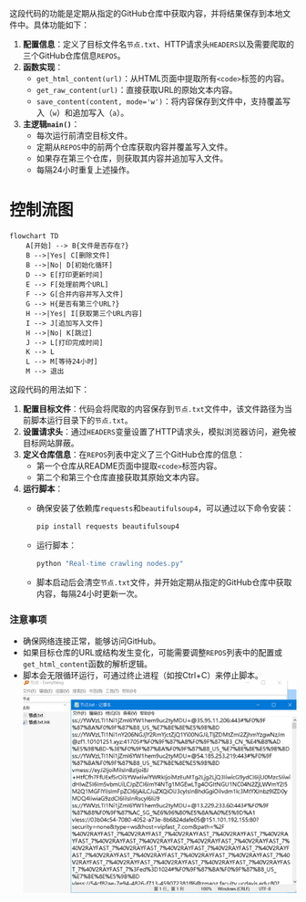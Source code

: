 这段代码的功能是定期从指定的GitHub仓库中获取内容，并将结果保存到本地文件中。具体功能如下：

1. **配置信息**：定义了目标文件名`节点.txt`、HTTP请求头`HEADERS`以及需要爬取的三个GitHub仓库信息`REPOS`。
2. **函数实现**：
   - `get_html_content(url)`：从HTML页面中提取所有`<code>`标签的内容。
   - `get_raw_content(url)`：直接获取URL的原始文本内容。
   - `save_content(content, mode='w')`：将内容保存到文件中，支持覆盖写入（`w`）和追加写入（`a`）。
3. **主逻辑`main()`**：
   - 每次运行前清空目标文件。
   - 定期从`REPOS`中的前两个仓库获取内容并覆盖写入文件。
   - 如果存在第三个仓库，则获取其内容并追加写入文件。
   - 每隔24小时重复上述操作。

# 控制流图
```mermaid
flowchart TD
    A[开始] --> B{文件是否存在?}
    B -->|Yes| C[删除文件]
    B -->|No| D[初始化循环]
    D --> E[打印更新时间]
    E --> F[处理前两个URL]
    F --> G[合并内容并写入文件]
    G --> H{是否有第三个URL?}
    H -->|Yes| I[获取第三个URL内容]
    I --> J[追加写入文件]
    H -->|No| K[跳过]
    J --> L[打印完成时间]
    K --> L
    L --> M[等待24小时]
    M --> 退出
```
这段代码的用法如下：

1. **配置目标文件**：代码会将爬取的内容保存到`节点.txt`文件中，该文件路径为当前脚本运行目录下的`节点.txt`。
2. **设置请求头**：通过`HEADERS`变量设置了HTTP请求头，模拟浏览器访问，避免被目标网站屏蔽。
3. **定义仓库信息**：在`REPOS`列表中定义了三个GitHub仓库的信息：
   - 第一个仓库从README页面中提取`<code>`标签内容。
   - 第二个和第三个仓库直接获取其原始文本内容。
4. **运行脚本**：
   - 确保安装了依赖库`requests`和`beautifulsoup4`，可以通过以下命令安装：
     ```bash
     pip install requests beautifulsoup4
     ```

   - 运行脚本：
     ```bash
     python "Real-time crawling nodes.py"
     ```

   - 脚本启动后会清空`节点.txt`文件，并开始定期从指定的GitHub仓库中获取内容，每隔24小时更新一次。

### 注意事项
- 确保网络连接正常，能够访问GitHub。
- 如果目标仓库的URL或结构发生变化，可能需要调整`REPOS`列表中的配置或`get_html_content`函数的解析逻辑。
- 脚本会无限循环运行，可通过终止进程（如按Ctrl+C）来停止脚本。
![](https://github.com/7huukdlnkjkjba/Real-time-crawling-nodes.py/blob/main/%E5%B1%8F%E5%B9%95%E6%88%AA%E5%9B%BE%202025-03-27%20155902.png)
